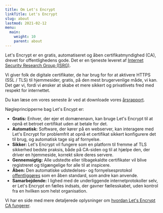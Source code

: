 ```yaml
---
title: Om Let's Encrypt
linkTitle: Let's Encrypt
slug: about
lastmod: 2021-02-12
menu:
  main:
    weight: 10
    parent: about
---
```


Let's Encrypt er en gratis, automatiseret og åben certifikatmyndighed (CA), drevet for offentlighedens gode. Det er en tjeneste leveret af [Internet Security Research Group (ISRG)](https://www.abetterinternet.org/).

Vi giver folk de digitale certifikater, de har brug for for at aktivere HTTPS (SSL / TLS) til hjemmesider, gratis, på den mest brugervenlige måde, vi kan. Det gør vi, fordi vi ønsker at skabe et mere sikkert og privatlivets fred med respekt for internettet.

Du kan læse om vores seneste år ved at downloade vores [årsrapport](https://www.abetterinternet.org/annual-reports/).

Nøgleprincipperne bag Let's Encypt er:

* **Gratis:** Enhver, der ejer et domænenavn, kan bruge Let's Encrypt til at opnå et betroet certifikat uden at betale for det.
* **Automatisk:** Software, der kører på en webserver, kan interagere med Let's Encrypt for problemfrit at opnå et certifikat sikkert konfigurere det til brug, og automatisk tage sig af fornyelse.
* **Sikker:** Let's Encrypt vil fungere som en platform til fremme af TLS sikkerhed bedste praksis, både på CA-siden og til at hjælpe den, der driver en hjemmeside, korrekt sikre deres servere.
* **Gennemsigtig:** Alle udstedte eller tilbagekaldte certifikater vil blive registreret og tilgængelige for alle til at inspicere.
* **Åben:** Den automatiske udstedelses- og fornyelsesprotokol [offentliggøres](https://tools.ietf.org/html/rfc8555) som en åben standard, som andre kan anvende.
* **Samarbejdende:** I lighed med de underliggende internetprotokoller selv, er Let's Encrypt en fælles indsats, der gavner fællesskabet, uden kontrol fra en hvilken som helst organisation.

Vi har en side med mere detaljerede oplysninger om [hvordan Let's Encrypt CA fungerer](/how-it-works).
